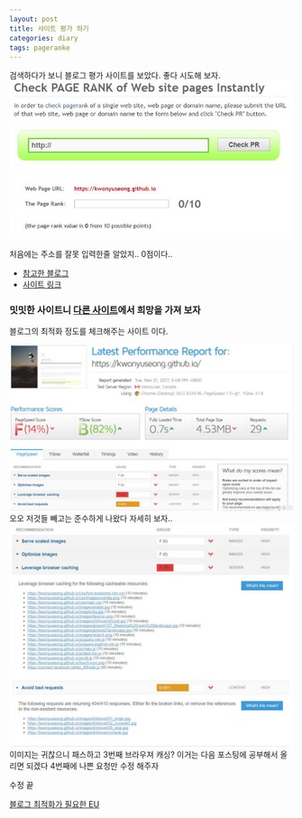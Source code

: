 ```yaml
---
layout: post
title: 사이트 평가 하기
categories: diary
tags: pageranke
---
```

검색하다가 보니 블로그 평가 사이트를 보았다. 좋다 시도해 보자.
<img src="/images/diary/pagerank/01pagerank.JPG" class="fit image">

처음에는 주소를 잘못 입력한줄 알았지.. 0점이다..

- [참고한 블로그](http://aroundck.tistory.com/1857)
- [사이트 링크](https://www.prchecker.info/)

### 밋밋한 사이트니 [다른 사이트](http://www.gtmetrix.com)에서 희망을 가져 보자
블로그의 최적화 정도를 체크해주는 사이트 이다.

<img src="/images/diary/pagerank/02gtmetrix.JPG" class="fit image">
오오 저것들 빼고는 준수하게 나왔다 자세히 보자..

<img src="/images/diary/pagerank/03gtmetrix.JPG" class="fit image">
이미지는 귀찮으니 패스하고 3번째 브라우져 캐싱? 이거는 다음 포스팅에 공부해서 올리면 되겠다
4번째에 나쁜 요청만 수정 해주자

수정 끝
<!-- <img src="/images/diary/pagerank/04gtmetrix.JPG" class="fit image"> -->
[블로그 최적화가 필요한 EU](http://www.erzsamatory.net/66)
